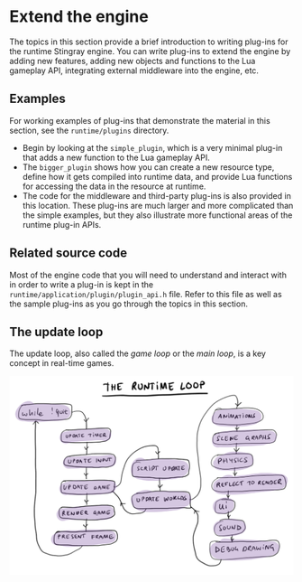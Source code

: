 # Extend the engine

The topics in this section provide a brief introduction to writing plug-ins for the runtime Stingray engine. You can write plug-ins to extend the engine by adding new features, adding new objects and functions to the Lua gameplay API, integrating external middleware into the engine, etc.

## Examples

For working examples of plug-ins that demonstrate the material in this section, see the `runtime/plugins` directory.

-	Begin by looking at the `simple_plugin`, which is a very minimal plug-in that adds a new function to the Lua gameplay API.
-	The `bigger_plugin` shows how you can create a new resource type, define how it gets compiled into runtime data, and provide Lua functions for accessing the data in the resource at runtime.
-	The code for the middleware and third-party plug-ins is also provided in this location. These plug-ins are much larger and more complicated than the simple examples, but they also illustrate more functional areas of the runtime plug-in APIs.

## Related source code

Most of the engine code that you will need to understand and interact with in order to write a plug-in is kept in the `runtime/application/plugin/plugin_api.h` file. Refer to this file as well as the sample plug-ins as you go through the topics in this section.

## The update loop

The update loop, also called the *game loop* or the *main loop*, is a key concept in real-time games.

![The game loop](images/game_loop.png)
